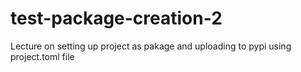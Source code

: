 # test-package-creation-2
Lecture on setting up project as pakage and uploading to pypi  using project.toml file
